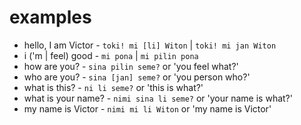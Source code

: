 # examples

- hello, I am Victor - `toki! mi [li] Witon` | `toki! mi jan Witon`
- i ('m | feel) good - `mi pona` | `mi pilin pona`
- how are you? - `sina pilin seme?` or 'you feel what?'
- who are you? - `sina [jan] seme?` or 'you person who?'
- what is this? - `ni li seme?` or 'this is what?'
- what is your name? - `nimi sina li seme?` or 'your name is what?'
- my name is Victor - `nimi mi li Witon` or 'my name is Victor'
